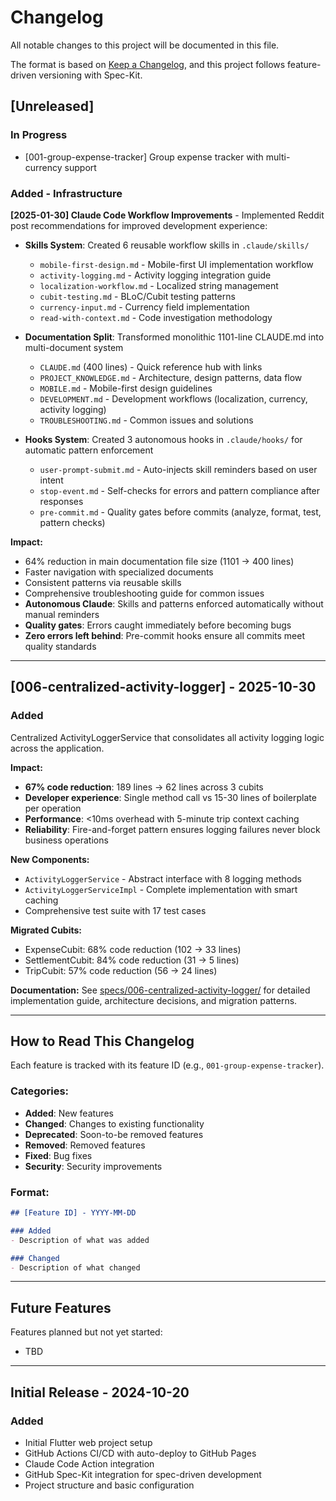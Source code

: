 # Changelog

All notable changes to this project will be documented in this file.

The format is based on [Keep a Changelog](https://keepachangelog.com/en/1.0.0/),
and this project follows feature-driven versioning with Spec-Kit.

## [Unreleased]

### In Progress

- [001-group-expense-tracker] Group expense tracker with multi-currency support

### Added - Infrastructure

**[2025-01-30] Claude Code Workflow Improvements** - Implemented Reddit post recommendations for improved development experience:

- **Skills System**: Created 6 reusable workflow skills in `.claude/skills/`
  - `mobile-first-design.md` - Mobile-first UI implementation workflow
  - `activity-logging.md` - Activity logging integration guide
  - `localization-workflow.md` - Localized string management
  - `cubit-testing.md` - BLoC/Cubit testing patterns
  - `currency-input.md` - Currency field implementation
  - `read-with-context.md` - Code investigation methodology

- **Documentation Split**: Transformed monolithic 1101-line CLAUDE.md into multi-document system
  - `CLAUDE.md` (400 lines) - Quick reference hub with links
  - `PROJECT_KNOWLEDGE.md` - Architecture, design patterns, data flow
  - `MOBILE.md` - Mobile-first design guidelines
  - `DEVELOPMENT.md` - Development workflows (localization, currency, activity logging)
  - `TROUBLESHOOTING.md` - Common issues and solutions

- **Hooks System**: Created 3 autonomous hooks in `.claude/hooks/` for automatic pattern enforcement
  - `user-prompt-submit.md` - Auto-injects skill reminders based on user intent
  - `stop-event.md` - Self-checks for errors and pattern compliance after responses
  - `pre-commit.md` - Quality gates before commits (analyze, format, test, pattern checks)

**Impact:**
- 64% reduction in main documentation file size (1101 → 400 lines)
- Faster navigation with specialized documents
- Consistent patterns via reusable skills
- Comprehensive troubleshooting guide for common issues
- **Autonomous Claude**: Skills and patterns enforced automatically without manual reminders
- **Quality gates**: Errors caught immediately before becoming bugs
- **Zero errors left behind**: Pre-commit hooks ensure all commits meet quality standards

---

## [006-centralized-activity-logger] - 2025-10-30

### Added

Centralized ActivityLoggerService that consolidates all activity logging logic across the application.

**Impact:**
- **67% code reduction**: 189 lines → 62 lines across 3 cubits
- **Developer experience**: Single method call vs 15-30 lines of boilerplate per operation
- **Performance**: <10ms overhead with 5-minute trip context caching
- **Reliability**: Fire-and-forget pattern ensures logging failures never block business operations

**New Components:**
- `ActivityLoggerService` - Abstract interface with 8 logging methods
- `ActivityLoggerServiceImpl` - Complete implementation with smart caching
- Comprehensive test suite with 17 test cases

**Migrated Cubits:**
- ExpenseCubit: 68% code reduction (102 → 33 lines)
- SettlementCubit: 84% code reduction (31 → 5 lines)
- TripCubit: 57% code reduction (56 → 24 lines)

**Documentation:** See [specs/006-centralized-activity-logger/](./specs/006-centralized-activity-logger/) for detailed implementation guide, architecture decisions, and migration patterns.

---

## How to Read This Changelog

Each feature is tracked with its feature ID (e.g., `001-group-expense-tracker`).

### Categories:
- **Added**: New features
- **Changed**: Changes to existing functionality
- **Deprecated**: Soon-to-be removed features
- **Removed**: Removed features
- **Fixed**: Bug fixes
- **Security**: Security improvements

### Format:
```markdown
## [Feature ID] - YYYY-MM-DD

### Added
- Description of what was added

### Changed
- Description of what changed
```

---

<!-- Features will be appended below in reverse chronological order -->

## Future Features

Features planned but not yet started:
- TBD

---

## Initial Release - 2024-10-20

### Added
- Initial Flutter web project setup
- GitHub Actions CI/CD with auto-deploy to GitHub Pages
- Claude Code Action integration
- GitHub Spec-Kit integration for spec-driven development
- Project structure and basic configuration
